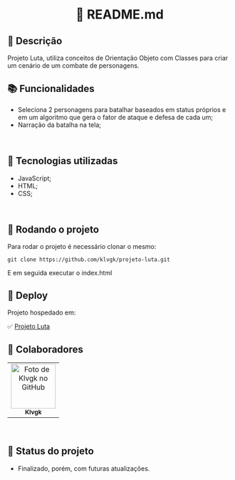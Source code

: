 <h1 align="center">🧬 README.md</h1>

## :memo: Descrição
Projeto Luta, utiliza conceitos de Orientação Objeto com Classes para criar um cenário de um combate de personagens.
<br>

## :books: Funcionalidades
* Seleciona 2 personagens para batalhar baseados em status próprios e em um algoritmo que gera o fator de ataque e defesa de cada um;
* Narração da batalha na tela;
<br>

## :wrench: Tecnologias utilizadas
* JavaScript;
* HTML;
* CSS;
<br>

## :rocket: Rodando o projeto
Para rodar o projeto é necessário clonar o mesmo:
```
git clone https://github.com/klvgk/projeto-luta.git
```
E em seguida executar o index.html
<br>

## 👾 Deploy
Projeto hospedado em:

✅ <a href="https://klvgk.github.io/projeto-luta/">Projeto Luta</a>
<br>

## :handshake: Colaboradores
<table>
  <tr>
    <td align="center">
      <a href="http://github.com/klvgk">
        <img src="https://avatars.githubusercontent.com/u/25831261?s=400&u=de43f75cc712971a37f8728114353248834cf9dd&v=4" width="100px;" alt="Foto de Klvgk no GitHub"/><br>
        <sub>
          <b>Klvgk</b>
        </sub>
      </a>
    </td>
  </tr>
</table>
<br>

## :dart: Status do projeto
* Finalizado, porém, com futuras atualizações. 